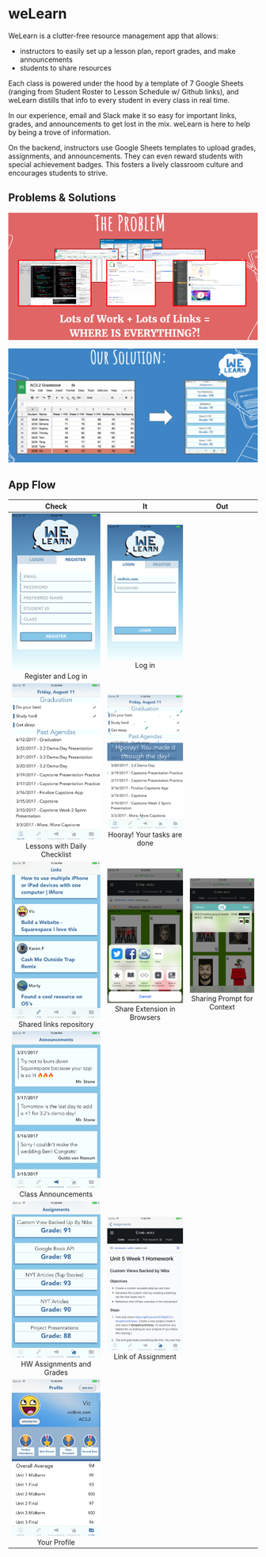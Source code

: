 # weLearn

WeLearn is a clutter-free resource management app that allows: 
- instructors to easily set up a lesson plan, report grades, and make announcements 
- students to share resources

Each class is powered under the hood by a template of 7 Google Sheets (ranging from Student Roster to Lesson Schedule w/ Github links), and weLearn distills that info to every student in every class in real time.

In our experience, email and Slack make it so easy for important links, grades, and announcements to get lost in the mix. weLearn is here to help by being a trove of information.

On the backend, instructors use Google Sheets templates to upload grades, assignments, and announcements. They can even reward students with special achievement badges. This fosters a lively classroom culture and encourages students to strive.

## Problems & Solutions

![The Problem](https://github.com/viczhong/AC3.2-weLearn/blob/master/readmeImages/Problem.png "The Problem")

![The Solution](https://github.com/viczhong/AC3.2-weLearn/blob/master/readmeImages/Solution.png "The Solution")

## App Flow

Check | It | Out
:---: | :---: | :---:
![Registration Screen](https://github.com/viczhong/AC3.2-weLearn/blob/master/readmeImages/Screen1-1.png?raw=true "Registration Screen") Register and Log in | ![Login Screen](https://github.com/viczhong/AC3.2-weLearn/blob/master/readmeImages/Screen1-2.png?raw=true "Login Screen") Log in | 
![Agenda Screen With Checklist](https://github.com/viczhong/AC3.2-weLearn/blob/master/readmeImages/Screen2-1.png?raw=true "Agenda Screen With Checklist") Lessons with Daily Checklist | ![Checklist Done](https://github.com/viczhong/AC3.2-weLearn/blob/master/readmeImages/Screen2-2.png?raw=true "Checklist Done") Hooray! Your tasks are done |  
![Shared Links](https://github.com/viczhong/AC3.2-weLearn/blob/master/readmeImages/Screen3-1.png?raw=true "Shared Links") Shared links repository | ![Share Extension in Browser](https://github.com/viczhong/AC3.2-weLearn/blob/master/readmeImages/Screen3-2.png?raw=true "Share Extension in Browser") Share Extension in Browsers | ![Sharing Prompt](https://github.com/viczhong/AC3.2-weLearn/blob/master/readmeImages/Screen3-3.png?raw=true "Sharing Prompt") Sharing Prompt for Context
![Class Announcements](https://github.com/viczhong/AC3.2-weLearn/blob/master/readmeImages/Screen4.png?raw=true "Class Announcements") Class Announcements |  | 
![Assignments and Grades](https://github.com/viczhong/AC3.2-weLearn/blob/master/readmeImages/Screen5-1.png?raw=true "Assignments and Grades") HW Assignments and Grades | ![Link to Assignments](https://github.com/viczhong/AC3.2-weLearn/blob/master/readmeImages/Screen5-2.png?raw=true "Link to Assignments") Link of Assignment | 
![Profile Screen](https://github.com/viczhong/AC3.2-weLearn/blob/master/readmeImages/Screen6.png?raw=true "Profile Screen") Your Profile | | 
